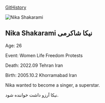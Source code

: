 [GitHistory](https://github.githistory.xyz/ghapuchi/legends-of-iran/blob/main/legends/nika_shakarami.md)

![Nika Shakarami](https://pbs.twimg.com/media/Fd6GwnWXgAYLOz8?format=jpg&name=small)

## Nika Shakarami نیکا شاکرمی

Age: 26

Event: Women Life Freedom Protests

Death: 2022.09 Tehran Iran

Birth: 2005.10.2 Khorramabad Iran

Nika wanted to become a singer, a superstar.

نیکا آرزو داشت خواننده شود.
